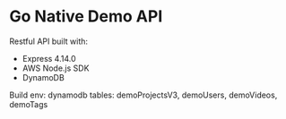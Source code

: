 # Go Native Demo API
Restful API built with:
- Express 4.14.0
- AWS Node.js SDK
- DynamoDB

Build env:
dynamodb tables: demoProjectsV3, demoUsers, demoVideos, demoTags
